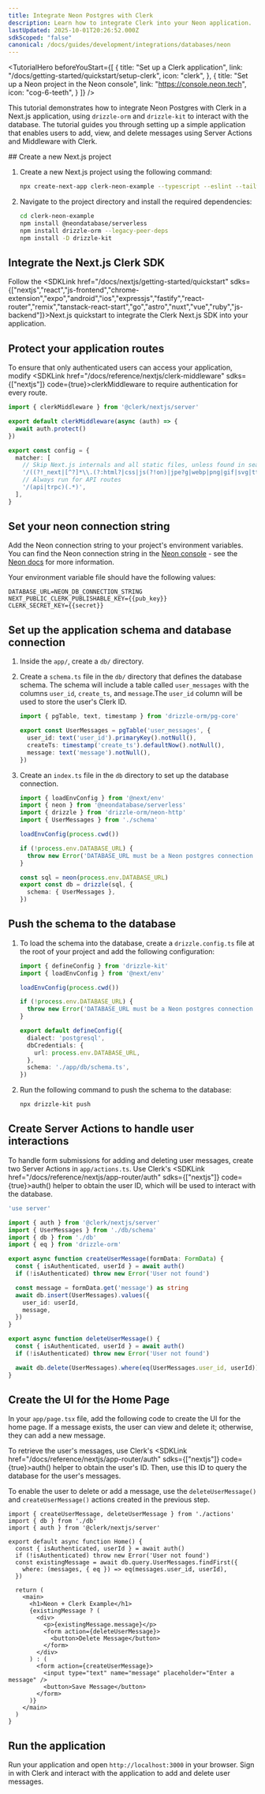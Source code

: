 ```yaml
---
title: Integrate Neon Postgres with Clerk
description: Learn how to integrate Clerk into your Neon application.
lastUpdated: 2025-10-01T20:26:52.000Z
sdkScoped: "false"
canonical: /docs/guides/development/integrations/databases/neon
---
```


<TutorialHero
  beforeYouStart={[
    {
      title: "Set up a Clerk application",
      link: "/docs/getting-started/quickstart/setup-clerk",
      icon: "clerk",
    },
    {
      title: "Set up a Neon project in the Neon console",
      link: "https://console.neon.tech",
      icon: "cog-6-teeth",
    }
  ]}
/>

This tutorial demonstrates how to integrate Neon Postgres with Clerk in a Next.js application, using `drizzle-orm` and `drizzle-kit` to interact with the database. The tutorial guides you through setting up a simple application that enables users to add, view, and delete messages using Server Actions and Middleware with Clerk.

<Steps>
  ## Create a new Next.js project

  1. Create a new Next.js project using the following command:
     ```sh {{ filename: 'terminal' }}
     npx create-next-app clerk-neon-example --typescript --eslint --tailwind --use-npm --no-src-dir --app --import-alias "@/*"
     ```
  2. Navigate to the project directory and install the required dependencies:
     ```sh {{ filename: 'terminal' }}
     cd clerk-neon-example
     npm install @neondatabase/serverless
     npm install drizzle-orm --legacy-peer-deps
     npm install -D drizzle-kit
     ```

  ## Integrate the Next.js Clerk SDK

  Follow the <SDKLink href="/docs/nextjs/getting-started/quickstart" sdks={["nextjs","react","js-frontend","chrome-extension","expo","android","ios","expressjs","fastify","react-router","remix","tanstack-react-start","go","astro","nuxt","vue","ruby","js-backend"]}>Next.js quickstart</SDKLink> to integrate the Clerk Next.js SDK into your application.

  ## Protect your application routes

  To ensure that only authenticated users can access your application, modify <SDKLink href="/docs/reference/nextjs/clerk-middleware" sdks={["nextjs"]} code={true}>clerkMiddleware</SDKLink> to require authentication for every route.

  ```typescript {{ filename: 'middleware.ts', mark: [[3, 5]] }}
  import { clerkMiddleware } from '@clerk/nextjs/server'

  export default clerkMiddleware(async (auth) => {
    await auth.protect()
  })

  export const config = {
    matcher: [
      // Skip Next.js internals and all static files, unless found in search params
      '/((?!_next|[^?]*\\.(?:html?|css|js(?!on)|jpe?g|webp|png|gif|svg|ttf|woff2?|ico|csv|docx?|xlsx?|zip|webmanifest)).*)',
      // Always run for API routes
      '/(api|trpc)(.*)',
    ],
  }
  ```

  ## Set your neon connection string

  Add the Neon connection string to your project's environment variables. You can find the Neon connection string in the [Neon console](https://console.neon.tech/) - see the [Neon docs](https://neon.tech/docs/connect/connect-from-any-app) for more information.

  Your environment variable file should have the following values:

  ```env {{ filename: '.env' }}
  DATABASE_URL=NEON_DB_CONNECTION_STRING
  NEXT_PUBLIC_CLERK_PUBLISHABLE_KEY={{pub_key}}
  CLERK_SECRET_KEY={{secret}}
  ```

  ## Set up the application schema and database connection

  1. Inside the `app/`, create a `db/` directory.

  2. Create a `schema.ts` file in the `db/` directory that defines the database schema. The schema will include a table called `user_messages` with the columns `user_id`, `create_ts`, and `message`.The `user_id` column will be used to store the user's Clerk ID.

     ```typescript {{ filename: 'app/db/schema.ts', mark: [4] }}
     import { pgTable, text, timestamp } from 'drizzle-orm/pg-core'

     export const UserMessages = pgTable('user_messages', {
       user_id: text('user_id').primaryKey().notNull(),
       createTs: timestamp('create_ts').defaultNow().notNull(),
       message: text('message').notNull(),
     })
     ```

  3. Create an `index.ts` file in the `db` directory to set up the database connection.

     ```typescript {{ filename: 'app/db/index.ts' }}
     import { loadEnvConfig } from '@next/env'
     import { neon } from '@neondatabase/serverless'
     import { drizzle } from 'drizzle-orm/neon-http'
     import { UserMessages } from './schema'

     loadEnvConfig(process.cwd())

     if (!process.env.DATABASE_URL) {
       throw new Error('DATABASE_URL must be a Neon postgres connection string')
     }

     const sql = neon(process.env.DATABASE_URL)
     export const db = drizzle(sql, {
       schema: { UserMessages },
     })
     ```

  ## Push the schema to the database

  1. To load the schema into the database, create a `drizzle.config.ts` file at the root of your project and add the following configuration:

     ```typescript {{ filename: 'drizzle.config.ts' }}
     import { defineConfig } from 'drizzle-kit'
     import { loadEnvConfig } from '@next/env'

     loadEnvConfig(process.cwd())

     if (!process.env.DATABASE_URL) {
       throw new Error('DATABASE_URL must be a Neon postgres connection string')
     }

     export default defineConfig({
       dialect: 'postgresql',
       dbCredentials: {
         url: process.env.DATABASE_URL,
       },
       schema: './app/db/schema.ts',
     })
     ```

  2. Run the following command to push the schema to the database:

     ```sh {{ filename: 'terminal' }}
     npx drizzle-kit push
     ```

  ## Create Server Actions to handle user interactions

  To handle form submissions for adding and deleting user messages, create two Server Actions in `app/actions.ts`. Use Clerk's <SDKLink href="/docs/reference/nextjs/app-router/auth" sdks={["nextjs"]} code={true}>auth() helper</SDKLink> to obtain the user ID, which will be used to interact with the database.

  ```typescript {{ filename: 'app/actions.ts' }}
  'use server'

  import { auth } from '@clerk/nextjs/server'
  import { UserMessages } from './db/schema'
  import { db } from './db'
  import { eq } from 'drizzle-orm'

  export async function createUserMessage(formData: FormData) {
    const { isAuthenticated, userId } = await auth()
    if (!isAuthenticated) throw new Error('User not found')

    const message = formData.get('message') as string
    await db.insert(UserMessages).values({
      user_id: userId,
      message,
    })
  }

  export async function deleteUserMessage() {
    const { isAuthenticated, userId } = await auth()
    if (!isAuthenticated) throw new Error('User not found')

    await db.delete(UserMessages).where(eq(UserMessages.user_id, userId))
  }
  ```

  ## Create the UI for the Home Page

  In your `app/page.tsx` file, add the following code to create the UI for the home page. If a message exists, the user can view and delete it; otherwise, they can add a new message.

  To retrieve the user's messages, use Clerk's <SDKLink href="/docs/reference/nextjs/app-router/auth" sdks={["nextjs"]} code={true}>auth() helper</SDKLink> to obtain the user's ID. Then, use this ID to query the database for the user's messages.

  To enable the user to delete or add a message, use the `deleteUserMessage()` and `createUserMessage()` actions created in the previous step.

  ```tsx {{ filename: 'app/page.tsx' }}
  import { createUserMessage, deleteUserMessage } from './actions'
  import { db } from './db'
  import { auth } from '@clerk/nextjs/server'

  export default async function Home() {
    const { isAuthenticated, userId } = await auth()
    if (!isAuthenticated) throw new Error('User not found')
    const existingMessage = await db.query.UserMessages.findFirst({
      where: (messages, { eq }) => eq(messages.user_id, userId),
    })

    return (
      <main>
        <h1>Neon + Clerk Example</h1>
        {existingMessage ? (
          <div>
            <p>{existingMessage.message}</p>
            <form action={deleteUserMessage}>
              <button>Delete Message</button>
            </form>
          </div>
        ) : (
          <form action={createUserMessage}>
            <input type="text" name="message" placeholder="Enter a message" />
            <button>Save Message</button>
          </form>
        )}
      </main>
    )
  }
  ```

  ## Run the application

  Run your application and open `http://localhost:3000` in your browser. Sign in with Clerk and interact with the application to add and delete user messages.
</Steps>
